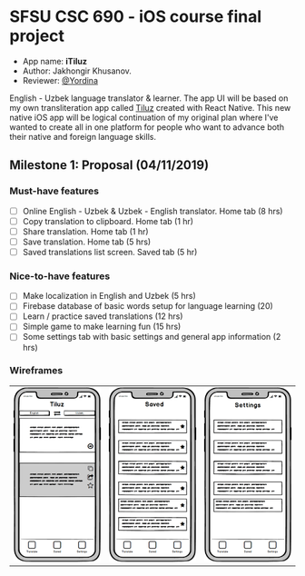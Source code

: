 # SFSU CSC 690 - iOS course final project

- App name: **iTiluz**
- Author: Jakhongir Khusanov.
- Reviewer: [@Yordina](https://github.com/yordina)

English - Uzbek language translator & learner. The app UI will be based on my own transliteration app called [Tiluz](https://github.com/jkhusanov/tiluz) created with React Native. This new native iOS app will be logical continuation of my original plan where I've wanted to create all in one platform for people who want to advance both their native and foreign language skills.

## Milestone 1: Proposal (04/11/2019)

### Must-have features

- [ ] Online English - Uzbek & Uzbek - English translator. Home tab (8 hrs)
- [ ] Copy translation to clipboard. Home tab (1 hr)
- [ ] Share translation. Home tab (1 hr)
- [ ] Save translation. Home tab (5 hrs)
- [ ] Saved translations list screen. Saved tab (5 hr)

### Nice-to-have features

- [ ] Make localization in English and Uzbek (5 hrs)
- [ ] Firebase database of basic words setup for language learning (20)
- [ ] Learn / practice saved translations (12 hrs)
- [ ] Simple game to make learning fun (15 hrs)
- [ ] Some settings tab with basic settings and general app information (2 hrs)

### Wireframes

|                                                    |                                                |                                                   |
| :------------------------------------------------: | :--------------------------------------------: | :-----------------------------------------------: |
| <img width="250" src="./Wireframes/Translate.png"> | <img width="250" src="./Wireframes/Saved.png"> | <img width="250" src="./Wireframes/Settings.png"> |
